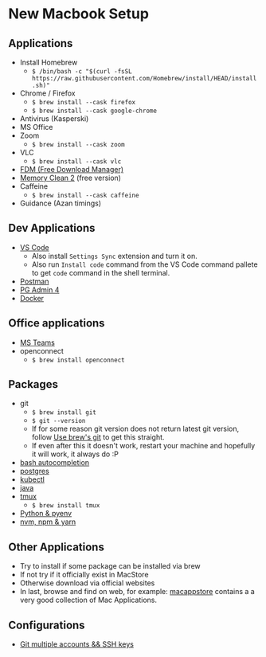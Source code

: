 # New Macbook Setup

## Applications

- Install Homebrew
  - `$ /bin/bash -c "$(curl -fsSL https://raw.githubusercontent.com/Homebrew/install/HEAD/install.sh)"`
- Chrome / Firefox
  - `$ brew install --cask firefox`
  - `$ brew install --cask google-chrome`
- Antivirus (Kasperski)
- MS Office
- Zoom
  - `$ brew install --cask zoom`
- VLC
  - `$ brew install --cask vlc`
- [FDM (Free Download Manager)](https://www.freedownloadmanager.org/)
- [Memory Clean 2](https://fiplab.com/apps/memory-clean-for-mac) (free version)
- Caffeine
  - `$ brew install --cask caffeine`
- Guidance (Azan timings)
  
## Dev Applications

- [VS Code](https://code.visualstudio.com)
  - Also install `Settings Sync` extension and turn it on.
  - Also run `Install code` command from the VS Code command pallete to get `code` command in the shell terminal.
- [Postman](https://www.postman.com/downloads/)
- [PG Admin 4](https://www.pgadmin.org/download/)
- [Docker](https://desktop.docker.com/mac/stable/amd64/Docker.dmg)

## Office applications

- [MS Teams](https://www.microsoft.com/en-ww/microsoft-teams/download-app#desktopAppDownloadregion)
- openconnect
  - `$ brew install openconnect`

## Packages

- git
  - `$ brew install git`
  - `$ git --version`
  - If for some reason git version does not return latest git version, follow [Use brew's git](https://katopz.medium.com/how-to-upgrade-git-ff00ea12be18) to get this straight.
  - If even after this it doesn't work, restart your machine and hopefully it will work, it always do :P
- [bash autocompletion](https://sourabhbajaj.com/mac-setup/BashCompletion/)
- [postgres](https://postgresapp.com)
- [kubectl](https://kubernetes.io/docs/tasks/tools/install-kubectl-macos/)
- [java](./mac-jdk.md)
- [tmux](../../tools/tmux.md)
  - `$ brew install tmux`
- [Python & pyenv](./pyenv-python.md)
- [nvm, npm & yarn](./nvm-npm-yarn.md)

## Other Applications

- Try to install if some package can be installed via brew
- If not try if it officially exist in MacStore
- Otherwise download via official websites
- In last, browse and find on web, for example: [macappstore](http://macappstore.org/) contains a a very good collection of Mac Applications.

## Configurations

- [Git multiple accounts && SSH keys](https://medium.com/the-andela-way/a-practical-guide-to-managing-multiple-github-accounts-8e7970c8fd46)
